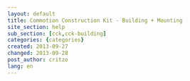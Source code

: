 ```yaml
---
layout: default
title: Commotion Construction Kit - Building + Mounting
site_section: help
sub_section: [cck,cck-building]
categories: {categories}
created: 2013-09-27
changed: 2013-09-28
post_author: critzo
lang: en
---
```

 

